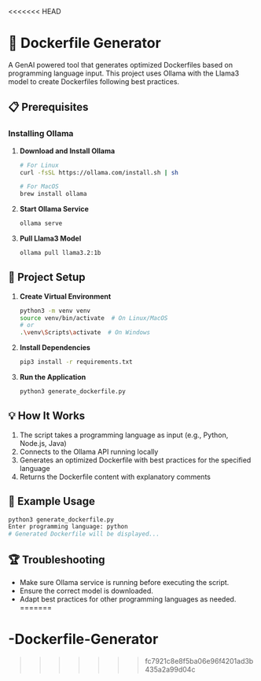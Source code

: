 <<<<<<< HEAD
# 🐳 Dockerfile Generator

A GenAI powered tool that generates optimized Dockerfiles based on programming language input. This project uses Ollama with the Llama3 model to create Dockerfiles following best practices.

## 📋 Prerequisites

### Installing Ollama

1. **Download and Install Ollama**
   ```bash
   # For Linux
   curl -fsSL https://ollama.com/install.sh | sh

   # For MacOS
   brew install ollama
   ```

2. **Start Ollama Service**
   ```bash
   ollama serve
   ```

3. **Pull Llama3 Model**
   ```bash
   ollama pull llama3.2:1b
   ```

## 🚀 Project Setup

1. **Create Virtual Environment**
   ```bash
   python3 -m venv venv
   source venv/bin/activate  # On Linux/MacOS
   # or
   .\venv\Scripts\activate  # On Windows
   ```

2. **Install Dependencies**
   ```bash
   pip3 install -r requirements.txt
   ```

3. **Run the Application**
   ```bash
   python3 generate_dockerfile.py
   ```

## 💡 How It Works

1. The script takes a programming language as input (e.g., Python, Node.js, Java)
2. Connects to the Ollama API running locally
3. Generates an optimized Dockerfile with best practices for the specified language
4. Returns the Dockerfile content with explanatory comments

## 📝 Example Usage

```bash
python3 generate_dockerfile.py
Enter programming language: python
# Generated Dockerfile will be displayed...
```

## 🏆 Troubleshooting
- Make sure Ollama service is running before executing the script.
- Ensure the correct model is downloaded.
- Adapt best practices for other programming languages as needed.
=======
# -Dockerfile-Generator
>>>>>>> fc7921c8e8f5ba06e96f4201ad3b435a2a99d04c
